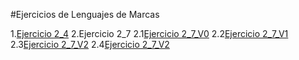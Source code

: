 #Ejercicios de Lenguajes de Marcas

1.[Ejercicio 2_4](https://alexfdaw.github.io/EJERCICIOS/ej2_4/ej2_4)
2.Ejercicio 2_7
    2.1[Ejercicio 2_7_V0](https://alexfdaw.github.io/EJERCICIOS/ej2_7/v0/ej2_7)
    2.2[Ejercicio 2_7_V1](https://alexfdaw.github.io/EJERCICIOS/ej2_7/v1/ej2_7)
    2.3[Ejercicio 2_7_V2](https://alexfdaw.github.io/EJERCICIOS/ej2_7/v2/ej2_7)
    2.4[Ejercicio 2_7_V2](https://alexfdaw.github.io/EJERCICIOS/ej2_7/v3/ej2_7)
    
